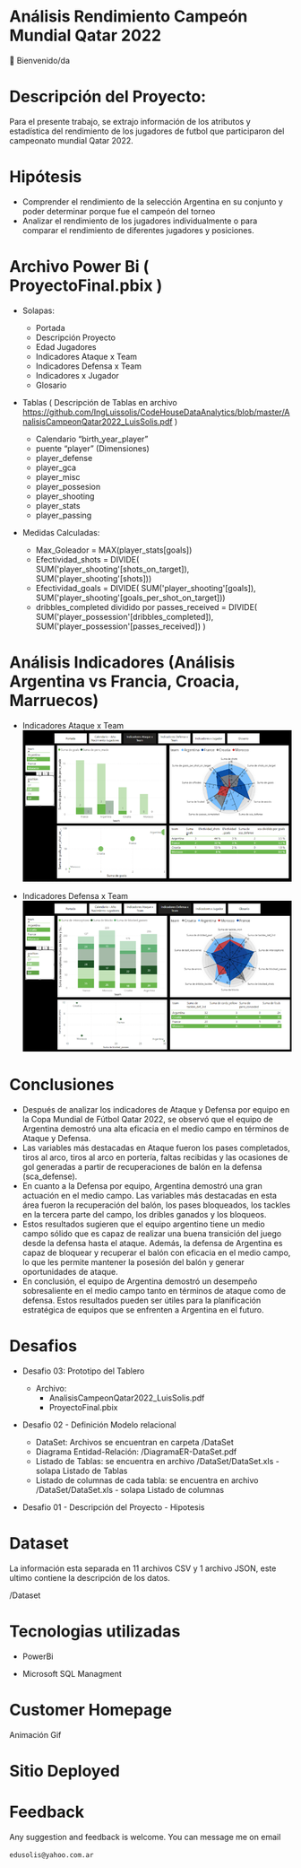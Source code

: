 # Análisis Rendimiento Campeón Mundial Qatar 2022

👋 Bienvenido/da

# Descripción del Proyecto:

Para el presente trabajo, se extrajo información de los atributos y estadística del rendimiento de los jugadores de futbol que participaron del campeonato mundial Qatar 2022.

# Hipótesis

- Comprender el rendimiento de la selección Argentina en su conjunto y poder determinar porque fue el campeón del torneo
- Analizar el rendimiento de los jugadores individualmente o para comparar el rendimiento de diferentes jugadores y posiciones.

# Archivo Power Bi ( ProyectoFinal.pbix )

- Solapas:
    - Portada
    - Descripción Proyecto
    - Edad Jugadores
    - Indicadores Ataque x Team
    - Indicadores Defensa x Team
    - Indicadores x Jugador
    - Glosario

- Tablas ( Descripción de Tablas en archivo https://github.com/IngLuissolis/CodeHouseDataAnalytics/blob/master/AnalisisCampeonQatar2022_LuisSolis.pdf )
    - Calendario “birth_year_player”
    - puente “player” (Dimensiones)
    - player_defense
    - player_gca
    - player_misc
    - player_possesion
    - player_shooting
    - player_stats
    - player_passing

- Medidas Calculadas:
    - Max_Goleador = MAX(player_stats[goals])
    - Efectividad_shots = DIVIDE(
    						SUM('player_shooting'[shots_on_target]),
    						SUM('player_shooting'[shots]))
    - Efectividad_goals = DIVIDE(
                            SUM('player_shooting'[goals]),
                            SUM('player_shooting'[goals_per_shot_on_target]))
    - dribbles_completed dividido por passes_received = 
                            DIVIDE(
                                SUM('player_possession'[dribbles_completed]),
                                SUM('player_possession'[passes_received])
                                    )

# Análisis Indicadores (Análisis Argentina vs Francia, Croacia, Marruecos)

- Indicadores Ataque x Team
![Indicadores Ataque x Team](https://github.com/IngLuissolis/CodeHouseDataAnalytics/blob/master/Imagen/Indicadores_Ataque.png)



- Indicadores Defensa x Team
![Indicadores Defensa x Team](https://github.com/IngLuissolis/CodeHouseDataAnalytics/blob/master/Imagen/Indicadores_Defensa.png)



# Conclusiones

- Después de analizar los indicadores de Ataque y Defensa por equipo en la Copa Mundial de Fútbol Qatar 2022, se observó que el equipo de Argentina demostró una alta eficacia en el medio campo en términos de Ataque y Defensa.
- Las variables más destacadas en Ataque fueron los pases completados, tiros al arco, tiros al arco en portería, faltas recibidas y las ocasiones de gol generadas a partir de recuperaciones de balón en la defensa (sca_defense).
- En cuanto a la Defensa por equipo, Argentina demostró una gran actuación en el medio campo. Las variables más destacadas en esta área fueron la recuperación del balón, los pases bloqueados, los tackles en la tercera parte del campo, los dribles ganados y los bloqueos.
- Estos resultados sugieren que el equipo argentino tiene un medio campo sólido que es capaz de realizar una buena transición del juego desde la defensa hasta el ataque. Además, la defensa de Argentina es capaz de bloquear y recuperar el balón con eficacia en el medio campo, lo que les permite mantener la posesión del balón y generar oportunidades de ataque.
- En conclusión, el equipo de Argentina demostró un desempeño sobresaliente en el medio campo tanto en términos de ataque como de defensa. Estos resultados pueden ser útiles para la planificación estratégica de equipos que se enfrenten a Argentina en el futuro.


# Desafios

- Desafio 03: Prototipo del Tablero
    - Archivo:
        - AnalisisCampeonQatar2022_LuisSolis.pdf
        - ProyectoFinal.pbix

- Desafio 02 - Definición Modelo relacional
    - DataSet: Archivos se encuentran en carpeta /DataSet
    - Diagrama Entidad-Relación: /DiagramaER-DataSet.pdf
    - Listado de Tablas: se encuentra en archivo /DataSet/DataSet.xls - solapa Listado de Tablas
    - Listado de columnas de cada tabla: se encuentra en archivo /DataSet/DataSet.xls - solapa Listado de columnas

- Desafio 01 - Descripción del Proyecto - Hipotesis

# Dataset

La información esta separada en 11 archivos CSV y 1 archivo JSON, este ultimo contiene la descripción de los datos.

/Dataset

# Tecnologias utilizadas

- PowerBi

- Microsoft SQL Managment

# Customer Homepage

Animación Gif


# Sitio Deployed



# Feedback

Any suggestion and feedback is welcome. You can message me on email

`edusolis@yahoo.com.ar`
